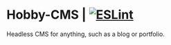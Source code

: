 # Hobby-CMS | [![ESLint](https://github.com/harley-codes/Hobby-CMS/actions/workflows/eslint.yml/badge.svg?branch=main)](https://github.com/harley-codes/Hobby-CMS/actions/workflows/eslint.yml)
Headless CMS for anything, such as a blog or portfolio.
